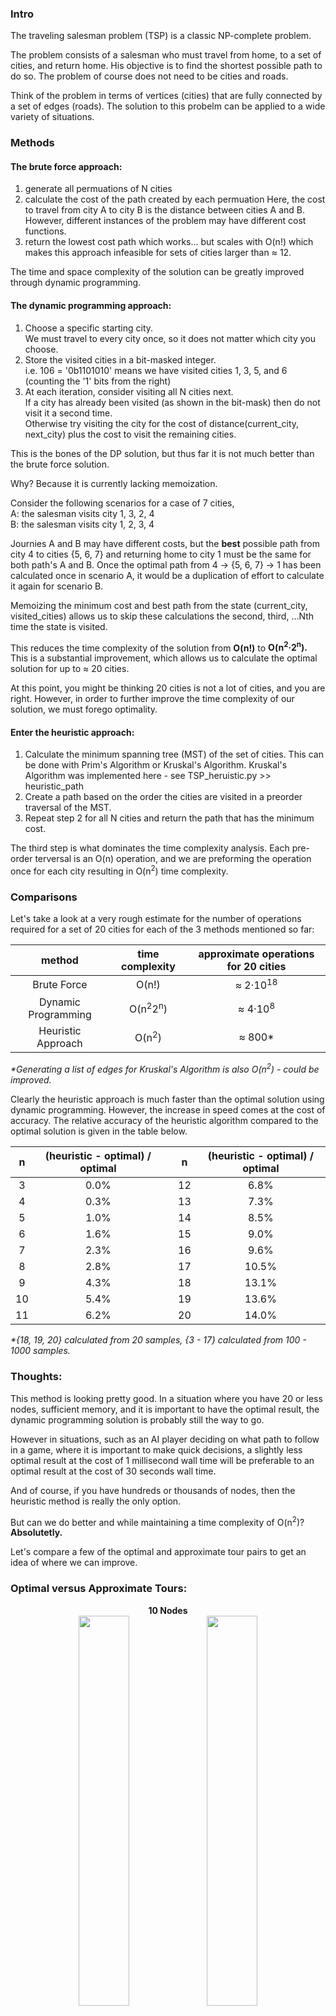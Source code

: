 ### Intro

The traveling salesman problem (TSP) is a classic NP-complete problem.

The problem consists of a salesman who must travel from home, to a set of cities, and return home.  His objective is to find the shortest possible path to do so.  The problem of course does not need to be cities and roads.

Think of the problem in terms of vertices (cities) that are fully connected by a set of edges (roads).  The solution to this probelm can be applied to a wide variety of situations.

### Methods

#### <b>The brute force approach:</b>
1. generate all permuations of N cities
2. calculate the cost of the path created by each permuation
Here, the cost to travel from city A to city B is the distance between cities A and B.
However, different instances of the problem may have different cost functions.
3. return the lowest cost path
which works... but scales with O(n!) which makes this approach infeasible for sets of cities larger than &approx; 12.

The time and space complexity of the solution can be greatly improved through dynamic programming.

#### <b>The dynamic programming approach:</b>
1. Choose a specific starting city.<br>
We must travel to every city once, so it does not matter which city you choose.
2. Store the visited cities in a bit-masked integer.<br>
i.e. 106 = '0b1101010' means we have visited cities 1, 3, 5, and 6 (counting the '1' bits from the right)
3. At each iteration, consider visiting all N cities next.<br>
If a city has already been visited (as shown in the bit-mask) then do not visit it a second time.<br>
Otherwise try visiting the city for the cost of distance(current_city, next_city) plus the cost to visit the remaining cities.

This is the bones of the DP solution, but thus far it is not much better than the brute force solution.

Why? Because it is currently lacking memoization.

Consider the following scenarios for a case of 7 cities, <br>
A: the salesman visits city 1, 3, 2, 4 <br>
B: the salesman visits city 1, 2, 3, 4 

Journies A and B may have different costs, but the <b>best</b> possible path from city 4 to cities {5, 6, 7} and returning home to city 1 must be the same for both path's A and B.  Once the optimal path from 4 -> {5, 6, 7} -> 1 has been calculated once in scenario A, it would be a duplication of effort to calculate it again for scenario B.

Memoizing the minimum cost and best path from the state (current_city, visited_cities) allows us to skip these calculations the second, third, ...Nth time the state is visited.  

This reduces the time complexity of the solution from <b>O(n!)</b> to <b>O(n<sup>2</sup>&middot;2<sup>n</sup>).</b><br>
This is a substantial improvement, which allows us to calculate the optimal solution for up to &approx; 20 cities.

At this point, you might be thinking 20 cities is not a lot of cities, and you are right.
However, in order to further improve the time complexity of our solution, we must forego optimality.

#### <b>Enter the heuristic approach:</b>

1. Calculate the minimum spanning tree (MST) of the set of cities.
This can be done with Prim's Algorithm or Kruskal's Algorithm.
Kruskal's Algorithm was implemented here - see TSP_heruistic.py >> heuristic_path
2. Create a path based on the order the cities are visited in a preorder traversal of the MST.
3. Repeat step 2 for all N cities and return the path that has the minimum cost.

The third step is what dominates the time complexity analysis.  Each pre-order terversal is an O(n) operation, and we are preforming the operation once for each city resulting in O(n<sup>2</sup>) time complexity.

### Comparisons

Let's take a look at a very rough estimate for the number of operations required for a set of 20 cities for each of the 3 methods mentioned so far:

| method | time complexity | approximate operations for 20 cities |
|:---:|:---:|:---:|
|Brute Force| O(n!)| &approx; 2&middot;10<sup>18</sup>|
|Dynamic Programming |O(n<sup>2</sup>2<sup>n</sup>)| &approx; 4&middot;10<sup>8</sup> | 
|Heuristic Approach | O(n<sup>2</sup>) | &approx; 800* |
<i>*Generating a list of edges for Kruskal's Algorithm is also O(n<sup>2</sup>) - could be improved.</i>

Clearly the heuristic approach is much faster than the optimal solution using dynamic programming.
However, the increase in speed comes at the cost of accuracy.  The relative accuracy of the heuristic algorithm compared to the optimal solution is given in the table below.


| n | (heuristic - optimal) / optimal | | n | (heuristic - optimal) / optimal |
|:----:|:---:|:---:|:---:|:---:|
| 3  | 0.0% | | 12  | 6.8% |
| 4  | 0.3% | | 13  | 7.3% |
| 5  | 1.0%  | | 14  | 8.5% |
| 6  | 1.6%  | | 15  | 9.0% |
| 7  | 2.3%  | | 16  | 9.6% |
| 8  | 2.8%  | | 17  | 10.5% |
| 9  | 4.3%  | | 18  | 13.1% |
| 10  | 5.4%  | | 19 | 13.6% |
| 11  | 6.2%  | | 20 | 14.0% |

<i>*{18, 19, 20} calculated from 20 samples, {3 - 17} calculated from 100 - 1000 samples.</i>

### Thoughts:

This method is looking pretty good.  In a situation where you have 20 or less nodes, sufficient memory, and it is important to have the optimal result, the dynamic programming solution is probably still the way to go.

However in situations, such as an AI player deciding on what path to follow in a game, where it is important to make quick decisions, a slightly less optimal result at the cost of 1 millisecond wall time will be preferable to an optimal result at the cost of 30 seconds wall time. 

And of course, if you have hundreds or thousands of nodes, then the heuristic method is really the only option.

But can we do better and while maintaining a time complexity of O(n<sup>2</sup>)? <b>Absolutetly.</b>

Let's compare a few of the optimal and approximate tour pairs to get an idea of where we can improve.

### Optimal versus Approximate Tours:

<p align="center"><b>10 Nodes</b><br>
<img src="./images/10_nodes_.png" width="40%">
<img src="./images/10_nodes.png" width="40%">
</p>

<p align="center"><b>14 Nodes</b><br>
<img src="./images/14_nodes_.png" width="40%">
<img src="./images/14_nodes.png" width="40%">
</p>

<p align="center"><b>18 Nodes</b><br>
<img src="./images/1.png" width="40%">
<img src="./images/1e.png" width="40%">

<img src="./images/4.png" width="40%">
<img src="./images/4e.png" width="40%">
</p>

### Observations:

1. When there are fewer nodes, the heuristic approach will often find the optimal path
2. Often, the error originates due to the path taking a detour through a point that would obviously fit better elsewhere in the path

### Idea:

Think of the path like a rubber band.  If we take out a point, the path will fill the gap by connecting the 2 neighboring points 2.

In doing so, the rubber band will relax a little because it is not being stretched as far.

However, we need to visit all the points so we must re-insert the point between two of the existing nodes in the path.

But, perhaps there is a better place in the path for this point than where we removed it from.  

Look at the approximate path for the 14 node plot.  Now picture removing the node at (42, 22) from the plot. The rubber band would relax by connecting nodes (60, 5) and (50, 35).  Insert the point (42, 22) back into the path, which two nodes should it go between?  The two nodes that will stretch the rubber band the least.  In this case (25, 21) and (50, 35).  

### Improvement to the heuristic method:

I call this improvement relaxation because it is relaxing the tension in the hypothetical rubber band.  

It is a simple and intuitive idea for improving the heuristic and as such probably already has a more formal name.

To relax the path:
1. For each node (b) calculate the cost of removing it from the path.<br>
<b>removal_cost = distance(a, c) - distance(b, c) - distance(a, b)</b> <br>
where a and c are the neighbors of node b in the path<br>
removal_cost will be negative because we are removing tension from the path by removing node b<br>
2. For each pair of neighboring nodes, calculate the cost of inserting node b<br>
<b>insertion_cost = distance(a, b) + distance(b, c) - distance(a, c)</b>
insertion cost will be non-negative because we are stretching the band to insert point b<br>
3. Insert node b at the location that will have the greatest overall relaxation for the band<br>
<b>total_relaxation = insertion_cost + removal_cost</b><br>
4. Repeat for all nodes in the path
5. Repeat steps 1 - 4 until there are no gains from path relaxation (typically 1 or 2 cycles in total)

### Comparisons

| n | (heuristic - optimal) / optimal | | n | (heuristic - optimal) / optimal |
|:----:|:---:|:---:|:---:|:---:|
| 3  | 0.00% | | 12  | 1.25% |
| 4  | 0.00% | | 13  | 1.36% |
| 5  | 0.00%  | | 14  | 2.18% |
| 6  | 0.07%  | | 15  | 2.80% |
| 7  | 0.11%  | | 16  | 3.12% |
| 8  | 0.31%  | | 17  | 3.18% |
| 9  | 0.40%  | | 18  | 4.22% |
| 10  | 0.71%  | | 19 | 4.52% |
| 11  | 1.19%  | | 20 | 4.48% |

<i>*{20} calculated from 50 samples, {3 - 19} calculated from 100 - 1000 samples.</i>

### Optimal versus Approximate Tours:
<b>Before Relaxatoin (left) and After Relaxation (right)</b>

<p align="center"><b>18 Nodes</b><br>
<img src="./images/18_pt_heur_path.png" width="40%">
<img src="./images/18_pt_relaxed.png" width="40%">
</p>


<p align="center"><b>20 Nodes</b><br>
<img src="./images/20_pt_heur_path.png" width="40%">
<img src="./images/20_pt_relaxed.png" width="40%">
</p>

<p align="center"><b>20 Nodes</b><br>
<img src="./images/20_pt_heur_path2.png" width="40%">
<img src="./images/20_pt_relaxed2.png" width="40%">
</p>

This method is looking great compared to the previous heuristic!<br>
But is there more that we can do?

### Observations:

We can learn more by studying where path relaxation failed to produce the optimal solution than we can from studying where it worked perfectly.

Firstly, let's consider what we could do to improve the solution in the 20 node scenario.  Specifically let us consider the first set of 20 nodes.

The optimal solution and relaxed heuristic solution agree on the best path everywhere except for the 8 nodes between (35, 99) and (95, 83).

Since this is a small subset of the total set of nodes, we could apply the dynamic programming solution to find the best path from node (35, 99) to node (5, 83) keeping the two nodes pinned with respect to the remainder of the nodes.  This would require O(k<sup>2</sup>&middot;2<sup>k</sup>) time where k is the length of the gap between nodes.

Furthermore because in general we will not know where the heuristic solution deviates from the optimal solution, this needs to be applied n times along the path of nodes - resulting in O(n&middot;k<sup>2</sup>&middot;2<sup>k</sup>) time complexity.  Which for 2&middot;k <= n will still be much faster than the dynamic programming approach for the optimal solution.  

### Visual result of k-subset optimization:

<b>Before relaxation (left), After relaxation (middle), After subset optimization (right)</b><br>
<b>k is the subset size that was optimized.</b>

<p align="center"><b>20 Nodes ; k = 5</b><br>
<img src="./images/heur-rel-sub/204hn5.png" width="32%">
<img src="./images/heur-rel-sub/204rn5.png" width="32%">
<img src="./images/heur-rel-sub/204sn5.png" width="32%">
</p>


<p align="center"><b>20 Nodes ; k = 8</b><br>
<img src="./images/heur-rel-sub/20h1.png" width="32%">
<img src="./images/heur-rel-sub/20r1.png" width="32%">
<img src="./images/heur-rel-sub/20s1.png" width="32%">
</p>

<p align="center"><b>20 Nodes ; k = 10</b><br>
<img src="./images/heur-rel-sub/20h2.png" width="32%">
<img src="./images/heur-rel-sub/20r2.png" width="32%">
<img src="./images/heur-rel-sub/20s2.png" width="32%">
</p>

<p align="center"><b>20 Nodes ; k = 10</b><br>
<img src="./images/heur-rel-sub/203h.png" width="32%">
<img src="./images/heur-rel-sub/203r.png" width="32%">
<img src="./images/heur-rel-sub/203s.png" width="32%">
</p>

### Comparisons

<b>Approximate path is found through:</b>
1. Calculate MST
2. Find best (lowest cost) pre-order traversal of MST
3. Relax points one by one
4. Replace continuous subsets of k nodes with the optimal arrangement where k = n // 2.

| n | (heuristic - optimal) / optimal | | n | (heuristic - optimal) / optimal |
|:----:|:---:|:---:|:---:|:---:|
| 3  | 0.000% | | 12  | 0.200% |
| 4  | 0.000% | | 13  | 0.352% |
| 5  | 0.012%  | | 14  | 0.232% |
| 6  | 0.002%  | | 15  | 0.423% |
| 7  | 0.029%  | | 16  | 0.620% |
| 8  | 0.017%  | | 17  | 0.454% |
| 9  | 0.070%  | | 18  | 0.225% |
| 10  | 0.083%  | | 19 | 0.856% |
| 11  | 0.200%  | | 20 | 0.458% |

<b><i>*{19, 20} calcualted from 50 samples, {3-18} calculated from 100 - 1000 samples.</i><br>
Note: percent error does not necessarily reflect how close the heuristic path is to the optimal path.  In this case the heuristic path typically has 0% error however when the path is not perfect, the error is slightly less than the errors reported in the previous table on average.</b>

| method | time complexity | wall time for 20 cities | typical percentage over optimal path length |
|:---:|:---:|:---:|:---:|
|Brute Force| O(n!)| TLE | 0% |
|Dynamic Programming |O(n<sup>2</sup> 2<sup>n</sup>)| &approx; 31 sec | 0% |
|Heuristic Approach | O(n<sup>2</sup>) | &approx; 1 ms | 14%
|Heuristic Approach with Path Relaxation | O(n<sup>2</sup>) | &approx; 3 ms | 5% |
|Heuristic Approach with Path Relaxation and k-subset Optimization | O(n k<sup>2</sup> 2<sup>k</sup>) | &approx; 500 ms | 0%|
<i>\*Typical error is based on a set size of 20 vertices.</i><br>
<i>\*k is floor(n / 2) for the k-subset optimization</i>